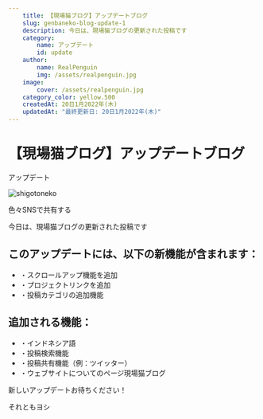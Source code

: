```yaml
---
    title: 【現場猫ブログ】アップデートブログ
    slug: genbaneko-blog-update-1
    description: 今日は、現場猫ブログの更新された投稿です
    category: 
        name: アップデート
        id: update
    author:
        name: RealPenguin
        img: /assets/realpenguin.jpg
    image: 
        cover: /assets/realpenguin.jpg
    category_color: yellow.500
    createdAt: 20日1月2022年(木)
    updatedAt: "最終更新日: 20日1月2022年(木)" 
---
```


# 【現場猫ブログ】アップデートブログ
<category>アップデート</category>

![shigotoneko](/assets/genbaneko-blog-update-1/FJHaIXjagAUYoGQ.jfif)

<span>色々SNSで共有する</span>

<twitter></twitter>
<facebook></facebook>
<lineshare></lineshare>

今日は、現場猫ブログの更新された投稿です
<br />

## このアップデートには、以下の新機能が含まれます：
- ・スクロールアップ機能を追加
- ・プロジェクトリンクを追加
- ・投稿カテゴリの追加機能

## 追加される機能：
- ・インドネシア語
- ・投稿検索機能
- ・投稿共有機能（例：ツイッター）
- ・ウェブサイトについてのページ現場猫ブログ

新しいアップデートお待ちください！

それともヨシ
